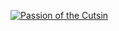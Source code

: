 

[![Passion of the Cutsin](https://github-readme-stats.vercel.app/api?username=cutsin&disable_animations=true&include_all_commits=true&custom_title=Passion%20of%20the%20Cutsin&hide_border=true)]()
